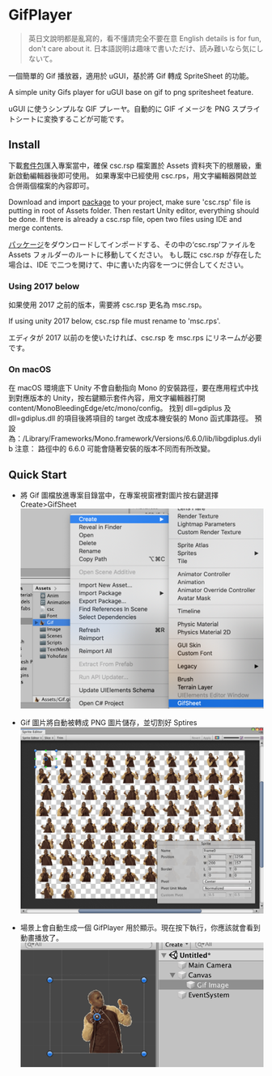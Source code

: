 # GifPlayer
> 英日文說明都是亂寫的，看不懂請完全不要在意
> English details is for fun, don't care about it.
> 日本語説明は趣味で書いただけ、読み難いなら気にしないて。

一個簡單的 Gif 播放器，適用於 uGUI，基於將 Gif 轉成 SpriteSheet 的功能。

A simple unity Gifs player for uGUI base on gif to png spritesheet feature.

uGUI に使うシンプルな GIF プレーヤ。自動的に GIF イメージを PNG スプライトシートに変換するこどが可能です。

## Install
下載[套件包](https://github.com/wix3000/GifPlayer/raw/master/GifPlayer.unitypackage)匯入專案當中，確保 csc.rsp 檔案置於 Assets 資料夾下的根層級，重新啟動編輯器後即可使用。
如果專案中已經使用 csc.rps，用文字編輯器開啟並合併兩個檔案的內容即可。

Download and import [package](https://github.com/wix3000/GifPlayer/raw/master/GifPlayer.unitypackage) to your project, make sure 'csc.rsp' file is putting in root of Assets folder. Then restart Unity editor, everything should be done.
If there is already a csc.rsp file, open two files using IDE and merge contents.

[パッケージ](https://github.com/wix3000/GifPlayer/raw/master/GifPlayer.unitypackage)をダウンロードしてインポードする、その中の‘csc.rsp’ファイルを Assets フォルダーのルートに移動してください。
もし既に csc.rsp が存在した場合は、IDE で二つを開けて、中に書いた内容を一つに併合してください。

### Using 2017 below
如果使用 2017 之前的版本，需要將 csc.rsp 更名為 msc.rsp。

If using unity 2017 below, csc.rsp file must rename to 'msc.rps'.

エディタが 2017 以前のを使いたければ、csc.rsp を msc.rps にリネームが必要です。

### On macOS
在 macOS 環境底下 Unity 不會自動指向 Mono 的安裝路徑，要在應用程式中找到對應版本的 Unity，按右鍵顯示套件內容，用文字編輯器打開 content/MonoBleedingEdge/etc/mono/config。
找到 dll=gdiplus 及 dll=gdiplus.dll 的項目後將項目的 target 改成本機安裝的 Mono 函式庫路徑。
預設為：/Library/Frameworks/Mono.framework/Versions/6.6.0/lib/libgdiplus.dylib
注意： 路徑中的 6.6.0 可能會隨著安裝的版本不同而有所改變。

## Quick Start
- 將 Gif 圖檔放進專案目錄當中，在專案視窗裡對圖片按右鍵選擇 Create>GifSheet
<img src="https://raw.githubusercontent.com/wix3000/GifPlayer/master/picture1.png"></img>

- Gif 圖片將自動被轉成 PNG 圖片儲存，並切割好 Sptires
<img src="https://raw.githubusercontent.com/wix3000/GifPlayer/master/picture2.png"></img>

- 場景上會自動生成一個 GifPlayer 用於顯示。現在按下執行，你應該就會看到動畫播放了。
<img src="https://raw.githubusercontent.com/wix3000/GifPlayer/master/picture3.png"></img>
